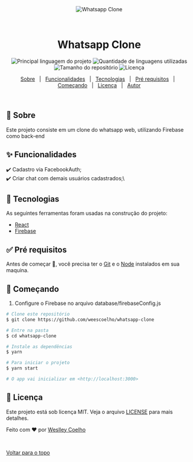 <div align="center" id="top"> 
  <img src="https://static.facebook.com/images/whatsapp/www/whatsapp-promo.png" alt="Whatsapp Clone" />

  &#xa0;

  <!-- <a href="https://whatsappclone.netlify.com">Demo</a> -->
</div>

<h1 align="center">Whatsapp Clone</h1>

<p align="center">
  <img alt="Principal linguagem do projeto" src="https://img.shields.io/github/languages/top/weescoelho/whatsapp-clone?color=56BEB8">

  <img alt="Quantidade de linguagens utilizadas" src="https://img.shields.io/github/languages/count/weescoelho/whatsapp-clone?color=56BEB8">

  <img alt="Tamanho do repositório" src="https://img.shields.io/github/repo-size/weescoelho/whatsapp-clone?color=56BEB8">

  <img alt="Licença" src="https://img.shields.io/github/license/weescoelho/whatsapp-clone?color=56BEB8">
</p>

<p align="center">
  <a href="#dart-sobre">Sobre</a> &#xa0; | &#xa0; 
  <a href="#sparkles-funcionalidades">Funcionalidades</a> &#xa0; | &#xa0;
  <a href="#rocket-tecnologias">Tecnologias</a> &#xa0; | &#xa0;
  <a href="#white_check_mark-pré-requesitos">Pré requisitos</a> &#xa0; | &#xa0;
  <a href="#checkered_flag-começando">Começando</a> &#xa0; | &#xa0;
  <a href="#memo-licença">Licença</a> &#xa0; | &#xa0;
  <a href="https://github.com/weescoelho" target="_blank">Autor</a>
</p>

<br>

## :dart: Sobre ##

Este projeto consiste em um clone do whatsapp web, utilizando Firebase como back-end

## :sparkles: Funcionalidades ##

:heavy_check_mark: Cadastro via FacebookAuth;\
:heavy_check_mark: Criar chat com demais usuários cadastrados;\

## :rocket: Tecnologias ##

As seguintes ferramentas foram usadas na construção do projeto:

- [React](https://pt-br.reactjs.org/)
- [Firebase](https://firebase.google.com/?hl=pt-br)

## :white_check_mark: Pré requisitos ##

Antes de começar :checkered_flag:, você precisa ter o [Git](https://git-scm.com) e o [Node](https://nodejs.org/en/) instalados em sua maquina.

## :checkered_flag: Começando ##

1. Configure o Firebase no arquivo database/firebaseConfig.js

```bash
# Clone este repositório
$ git clone https://github.com/weescoelho/whatsapp-clone

# Entre na pasta
$ cd whatsapp-clone

# Instale as dependências
$ yarn

# Para iniciar o projeto
$ yarn start

# O app vai inicializar em <http://localhost:3000>
```

## :memo: Licença ##

Este projeto está sob licença MIT. Veja o arquivo [LICENSE](LICENSE.md) para mais detalhes.


Feito com :heart: por <a href="https://github.com/weescoelho" target="_blank">Weslley Coelho</a>

&#xa0;

<a href="#top">Voltar para o topo</a>
